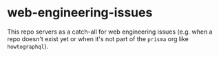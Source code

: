# web-engineering-issues

This repo servers as a catch-all for web engineering issues (e.g. when a repo doesn't exist yet or when it's not part of the `prisma` org like `howtographql`).